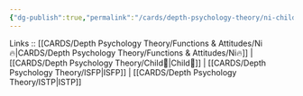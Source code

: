 ```yaml
---
{"dg-publish":true,"permalink":"/cards/depth-psychology-theory/ni-child/","noteIcon":"","created":"2023-01-05T12:11:57.717+01:00","updated":"2023-04-20T22:34:43.297+02:00"}
---
```


Links :: [[CARDS/Depth Psychology Theory/Functions & Attitudes/Ni🔥\|CARDS/Depth Psychology Theory/Functions & Attitudes/Ni🔥]] | [[CARDS/Depth Psychology Theory/Child👼\|Child👼]] | [[CARDS/Depth Psychology Theory/ISFP\|ISFP]] | [[CARDS/Depth Psychology Theory/ISTP\|ISTP]]

